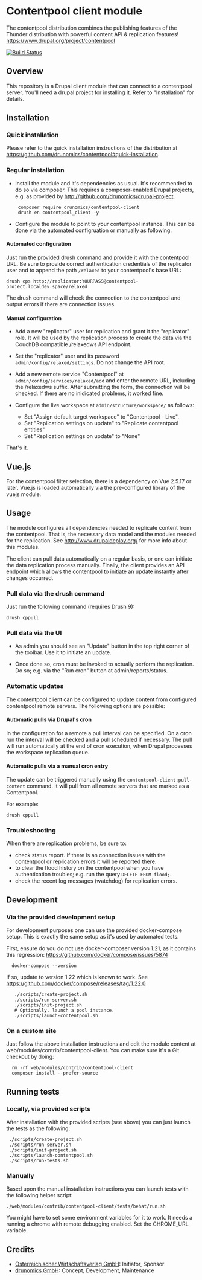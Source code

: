 # Contentpool client module

 The contentpool distribution combines the publishing features of the Thunder
 distribution with powerful content API & replication features! 
 https://www.drupal.org/project/contentpool 


 [![Build Status](https://travis-ci.org/drunomics/contentpool-client.svg?branch=8.x-1.x)](https://travis-ci.org/drunomics/contentpool-client)


## Overview

This repository is a Drupal client module that can connect to a contentpool
server. You'll need a drupal project for installing it. Refer to "Installation"
for details.

## Installation

### Quick installation
Please refer to the quick installation instructions of the distribution at https://github.com/drunomics/contentpool#quick-installation.

### Regular installation

*  Install the module and it's dependencies as usual. It's recommended to do
   so via composer. This requires a composer-enabled Drupal projects, e.g. as
   provided by http://github.com/drunomics/drupal-project.

        composer require drunomics/contentpool-client
        drush en contentpool_client -y

* Configure the module to point to your contentpool instance. This can be done
  via the automated configruation or manually as following.

#### Automated configuration

Just run the provided drush command and provide it with the contentpool URL.
Be sure to provide correct authentication credentials of the replicator user
and to append the path `/relaxed` to your contentpool's base URL:

    drush cps http://replicator:YOURPASS@contentpool-project.localdev.space/relaxed
 
The drush command will check the connection to the contentpool and output errors
if there are connection issues.
 
#### Manual configuration

* Add a new "replicator" user for replication and grant it the "replicator"
  role. It will be used by the replication process to create the data via the
  CouchDB compatible /relaxedws API endpoint.

* Set the "replicator" user and its password `admin/config/relaxed/settings`.
  Do not change the API root.

* Add a new remote service "Contentpool" at `admin/config/services/relaxed/add`
  and enter the remote URL, including the /relaxedws suffix. After submitting
  the form, the connection will be checked. If there are no inidicated problems,
  it worked fine.

* Configure the live workspace at `admin/structure/workspace/` as follows:
  
  * Set "Assign default target workspace" to "Contentpool - Live".
  * Set "Replication settings on update" to "Replicate contentpool entities" 
  * Set "Replication settings on update" to "None"
  
That's it.

## Vue.js

For the contentpool filter selection, there is a dependency on Vue 2.5.17 or later.
Vue.js is loaded automatically via the pre-configured library of the vuejs module.

## Usage

The module configures all dependencies needed to replicate content from the
contentpool. That is, the necessary data model and the modules needed for the
replication. See http://www.drupaldeploy.org/ for more info about this modules.

The client can pull data automatically on a regular basis, or one can initiate
the data replication process manually. Finally, the client provides an API
endpoint which allows the contentpool to initiate an update instantly after
changes occurred.

### Pull data via the drush command

Just run the following command (requires Drush 9):

    drush cppull

### Pull data via the UI

 * As admin you should see an "Update" button in the top right corner of the
   toolbar. Use it to initiate an update.

 * Once done so, cron must be invoked to actually perform the replication. Do
   so; e.g. via the "Run cron" button at admin/reports/status.


### Automatic updates

The contentpool client can be configured to update content from configured
contentpool remote servers. The following options are possible:

#### Automatic pulls via Drupal's cron

In the configuration for a remote a pull interval can be specified. On a cron
run the interval will be checked and a pull scheduled if necessary. The pull
will run automatically at the end of cron execution, when Drupal processes
the workspace replication queue.

#### Automatic pulls via a manual cron entry

The update can be triggered manually using the ```contentpool-client:pull-content```
command. It will pull from all remote servers that are marked as a Contentpool.

For example:

    drush cppull

### Troubleshooting

When there are replication problems, be sure to:
 
* check status report. If there is an connection issues with the contentpool or
  replication errors it will be reported there.
* to clear the flood history on the contentpool when you have
  authentication troubles; e.g. run the query `DELETE FROM flood;`.
* check the recent log messages (watchdog) for replication errors.

## Development

### Via the provided development setup

  For development purposes one can use the provided docker-compose setup. This
  is exactly the same setup as it's used by automated tests.

  First, ensure do you do not use docker-composer version 1.21, as it contains
  this regression: https://github.com/docker/compose/issues/5874

      docker-compose --version

  If so, update to version 1.22 which is known to work. See
  https://github.com/docker/compose/releases/tag/1.22.0
  
       ./scripts/create-project.sh
       ./scripts/run-server.sh
       ./scripts/init-project.sh
       # Optionally, launch a pool instance.
       ./scripts/launch-contentpool.sh
  
### On a custom site

  Just follow the above installation instructions and edit the module
  content at web/modules/contrib/contentpool-client. You can make sure it's a Git
  checkout by doing:
      
      rm -rf web/modules/contrib/contentpool-client
      composer install --prefer-source

## Running tests

### Locally, via provided scripts
  
 After installation with the provided scripts (see above) you can just launch
 the tests as the following:
 
     ./scripts/create-project.sh
     ./scripts/run-server.sh
     ./scripts/init-project.sh
     ./scripts/launch-contentpool.sh
     ./scripts/run-tests.sh

### Manually

Based upon the manual installation instructions you can launch tests with the
following helper script:

    ./web/modules/contrib/contentpool-client/tests/behat/run.sh

You might have to set some environment variables for it to work. It needs a
running a chrome with remote debugging enabled. Set the CHROME_URL variable.

## Credits

 - [Österreichischer Wirtschaftsverlag GmbH](https://www.drupal.org/%C3%B6sterreichischer-wirtschaftsverlag-gmbh): Initiator, Sponsor
 - [drunomics GmbH](https://www.drupal.org/drunomics): Concept, Development, Maintenance
